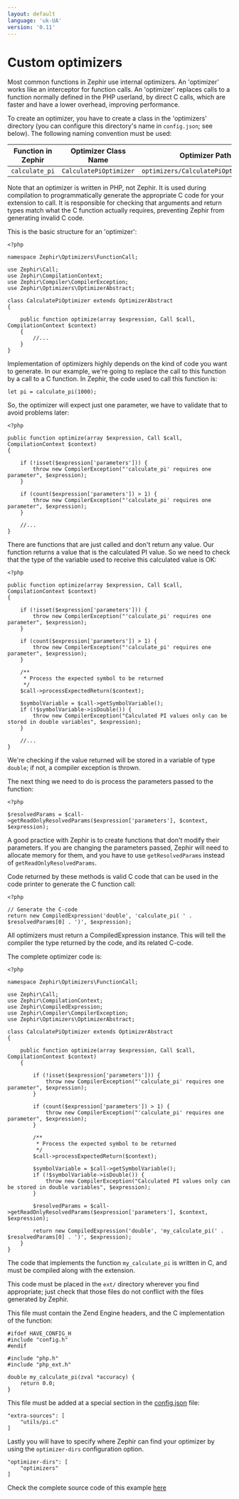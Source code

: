 ```yaml
---
layout: default
language: 'uk-UA'
version: '0.11'
---
```

# Custom optimizers

Most common functions in Zephir use internal optimizers. An 'optimizer' works like an interceptor for function calls. An 'optimizer' replaces calls to a function normally defined in the PHP userland, by direct C calls, which are faster and have a lower overhead, improving performance.

To create an optimizer, you have to create a class in the 'optimizers' directory (you can configure this directory's name in `config.json`; see below). The following naming convention must be used:

| Function in Zephir | Optimizer Class Name   | Optimizer Path                        | Function in C     |
| ------------------ | ---------------------- | ------------------------------------- | ----------------- |
| `calculate_pi`     | `CalculatePiOptimizer` | `optimizers/CalculatePiOptimizer.php` | `my_calculate_pi` |

Note that an optimizer is written in PHP, not Zephir. It is used during compilation to programmatically generate the appropriate C code for your extension to call. It is responsible for checking that arguments and return types match what the C function actually requires, preventing Zephir from generating invalid C code.

This is the basic structure for an 'optimizer':

    <?php
    
    namespace Zephir\Optimizers\FunctionCall;
    
    use Zephir\Call;
    use Zephir\CompilationContext;
    use Zephir\Compiler\CompilerException;
    use Zephir\Optimizers\OptimizerAbstract;
    
    class CalculatePiOptimizer extends OptimizerAbstract
    {
    
        public function optimize(array $expression, Call $call, CompilationContext $context)
        {
            //...
        }
    }
    

Implementation of optimizers highly depends on the kind of code you want to generate. In our example, we're going to replace the call to this function by a call to a C function. In Zephir, the code used to call this function is:

    let pi = calculate_pi(1000);
    

So, the optimizer will expect just one parameter, we have to validate that to avoid problems later:

    <?php
    
    public function optimize(array $expression, Call $call, CompilationContext $context)
    {
    
        if (!isset($expression['parameters'])) {
            throw new CompilerException("'calculate_pi' requires one parameter", $expression);
        }
    
        if (count($expression['parameters']) > 1) {
            throw new CompilerException("'calculate_pi' requires one parameter", $expression);
        }
    
        //...
    }
    

There are functions that are just called and don't return any value. Our function returns a value that is the calculated PI value. So we need to check that the type of the variable used to receive this calculated value is OK:

    <?php
    
    public function optimize(array $expression, Call $call, CompilationContext $context)
    {
    
        if (!isset($expression['parameters'])) {
            throw new CompilerException("'calculate_pi' requires one parameter", $expression);
        }
    
        if (count($expression['parameters']) > 1) {
            throw new CompilerException("'calculate_pi' requires one parameter", $expression);
        }
    
        /**
         * Process the expected symbol to be returned
         */
        $call->processExpectedReturn($context);
    
        $symbolVariable = $call->getSymbolVariable();
        if (!$symbolVariable->isDouble()) {
            throw new CompilerException("Calculated PI values only can be stored in double variables", $expression);
        }
    
        //...
    }
    

We're checking if the value returned will be stored in a variable of type `double`; if not, a compiler exception is thrown.

The next thing we need to do is process the parameters passed to the function:

    <?php
    
    $resolvedParams = $call->getReadOnlyResolvedParams($expression['parameters'], $context, $expression);
    

A good practice with Zephir is to create functions that don't modify their parameters. If you are changing the parameters passed, Zephir will need to allocate memory for them, and you have to use `getResolvedParams` instead of `getReadOnlyResolvedParams`.

Code returned by these methods is valid C code that can be used in the code printer to generate the C function call:

    <?php
    
    // Generate the C-code
    return new CompiledExpression('double', 'calculate_pi( ' . $resolvedParams[0] . ')', $expression);
    

All optimizers must return a CompiledExpression instance. This will tell the compiler the type returned by the code, and its related C-code.

The complete optimizer code is:

    <?php
    
    namespace Zephir\Optimizers\FunctionCall;
    
    use Zephir\Call;
    use Zephir\CompilationContext;
    use Zephir\CompiledExpression;
    use Zephir\Compiler\CompilerException;
    use Zephir\Optimizers\OptimizerAbstract;
    
    class CalculatePiOptimizer extends OptimizerAbstract
    {
    
        public function optimize(array $expression, Call $call, CompilationContext $context)
        {
    
            if (!isset($expression['parameters'])) {
                throw new CompilerException("'calculate_pi' requires one parameter", $expression);
            }
    
            if (count($expression['parameters']) > 1) {
                throw new CompilerException("'calculate_pi' requires one parameter", $expression);
            }
    
            /**
             * Process the expected symbol to be returned
             */
            $call->processExpectedReturn($context);
    
            $symbolVariable = $call->getSymbolVariable();
            if (!$symbolVariable->isDouble()) {
                throw new CompilerException("Calculated PI values only can be stored in double variables", $expression);
            }
    
            $resolvedParams = $call->getReadOnlyResolvedParams($expression['parameters'], $context, $expression);
    
            return new CompiledExpression('double', 'my_calculate_pi(' . $resolvedParams[0] . ')', $expression);
        }
    }
    

The code that implements the function `my_calculate_pi` is written in C, and must be compiled along with the extension.

This code must be placed in the `ext/` directory wherever you find appropriate; just check that those files do not conflict with the files generated by Zephir.

This file must contain the Zend Engine headers, and the C implementation of the function:

    #ifdef HAVE_CONFIG_H
    #include "config.h"
    #endif
    
    #include "php.h"
    #include "php_ext.h"
    
    double my_calculate_pi(zval *accuracy) {
        return 0.0;
    }
    

This file must be added at a special section in the [config.json](/[[language]]/[[version]]/config) file:

    "extra-sources": [
        "utils/pi.c"
    ]
    

Lastly you will have to specify where Zephir can find your optimizer by using the `optimizer-dirs` configuration option.

    "optimizer-dirs": [
        "optimizers"
    ]
    

Check the complete source code of this example [here](https://github.com/phalcon/zephir-samples/tree/master/ext-optimizers)